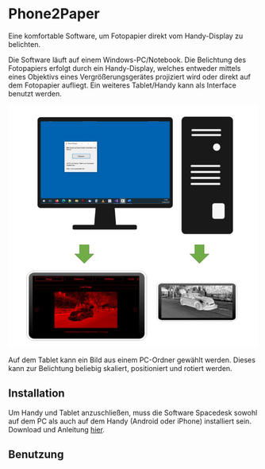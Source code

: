 # Phone2Paper

Eine komfortable Software, um Fotopapier direkt vom Handy-Display zu belichten.

Die Software läuft auf einem Windows-PC/Notebook. 
Die Belichtung des Fotopapiers erfolgt durch ein Handy-Display, welches entweder mittels eines Objektivs eines Vergrößerungsgerätes projiziert wird oder direkt auf dem Fotopapier aufliegt. 
Ein weiteres Tablet/Handy kann als Interface benutzt werden.

![Overview](https://raw.githubusercontent.com/CodeKek/Phone2Paper/master/Overview.jpg?token=GHSAT0AAAAAACBPATFWR6DKDZU7PQMUI7N2ZB34CFA)

Auf dem Tablet kann ein Bild aus einem PC-Ordner gewählt werden. Dieses kann zur Belichtung beliebig skaliert, positioniert und rotiert werden. 

## Installation 

Um Handy und Tablet anzuschließen, muss die Software Spacedesk sowohl auf dem PC als auch auf dem Handy (Android oder iPhone) installiert sein.
Download und Anleitung  [hier](https://www.spacedesk.net/de/).

## Benutzung




